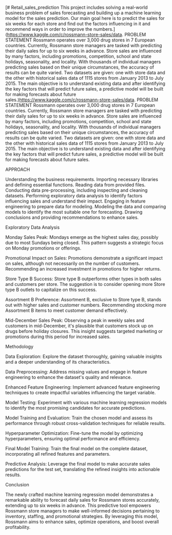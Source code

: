 [# Retail_sales_prediction
This project includes solving a real-world business problem of sales forecasting and building up a machine learning model for the sales prediction. Our main goal here is to predict the sales for six weeks for each store and find out the factors influencing in it and recommend ways in order to improve the numbers.](https://www.kaggle.com/c/rossmann-store-sales/data.
PROBLEM STATEMENT
Rossmann operates over 3,000 drug stores in 7 European countries. Currently, Rossmann store managers are tasked with predicting their daily sales for up to six weeks in advance. Store sales are influenced by many factors, including promotions, competition, school and state holidays, seasonality, and locality. With thousands of individual managers predicting sales based on their unique circumstances, the accuracy of results can be quite varied. Two datasets are given: one with store data and the other with historical sales data of 1115 stores from January 2013 to July 2015. The main objective is to understand existing data and after identifying the key factors that will predict future sales, a predictive model will be built for making forecasts about future sales.)https://www.kaggle.com/c/rossmann-store-sales/data.
PROBLEM STATEMENT
Rossmann operates over 3,000 drug stores in 7 European countries. Currently, Rossmann store managers are tasked with predicting their daily sales for up to six weeks in advance. Store sales are influenced by many factors, including promotions, competition, school and state holidays, seasonality, and locality. With thousands of individual managers predicting sales based on their unique circumstances, the accuracy of results can be quite varied. Two datasets are given: one with store data and the other with historical sales data of 1115 stores from January 2013 to July 2015. The main objective is to understand existing data and after identifying the key factors that will predict future sales, a predictive model will be built for making forecasts about future sales.

APPROACH


Understanding the business requirements.
Importing necessary libraries and defining essential functions.
Reading data from provided files.
Conducting data pre-processing, including inspecting and cleaning datasets.
Performing exploratory data analysis to identify factors influencing sales and understand their impact.
Engaging in feature engineering to prepare data for modeling.
Modeling the data and comparing models to identify the most suitable one for forecasting.
Drawing conclusions and providing recommendations to enhance sales.

Exploratory Data Analysis

Monday Sales Peak:
Mondays emerge as the highest sales day, possibly due to most Sundays being closed. This pattern suggests a strategic focus on Monday promotions or offerings.

Promotional Impact on Sales:
Promotions demonstrate a significant impact on sales, although not necessarily on the number of customers. Recommending an increased investment in promotions for higher returns.

Store Type B Success:
Store type B outperforms other types in both sales and customers per store. The suggestion is to consider opening more Store type B outlets to capitalize on this success.

Assortment B Preference:
Assortment B, exclusive to Store type B, stands out with higher sales and customer numbers. Recommending stocking more Assortment B items to meet customer demand effectively.

Mid-December Sales Peak:
Observing a peak in weekly sales and customers in mid-December, it's plausible that customers stock up on drugs before holiday closures. This insight suggests targeted marketing or promotions during this period for increased sales.

Methodology

Data Exploration:
Explore the dataset thoroughly, gaining valuable insights and a deeper understanding of its characteristics.

Data Preprocessing:
Address missing values and engage in feature engineering to enhance the dataset's quality and relevance.

Enhanced Feature Engineering:
Implement advanced feature engineering techniques to create impactful variables influencing the target variable.

Model Testing:
Experiment with various machine learning regression models to identify the most promising candidates for accurate predictions.

Model Training and Evaluation:
Train the chosen model and assess its performance through robust cross-validation techniques for reliable results.

Hyperparameter Optimization:
Fine-tune the model by optimizing hyperparameters, ensuring optimal performance and efficiency.

Final Model Training:
Train the final model on the complete dataset, incorporating all refined features and parameters.

Predictive Analysis:
Leverage the final model to make accurate sales predictions for the test set, translating the refined insights into actionable results.

Conclusion

The newly crafted machine learning regression model demonstrates a remarkable ability to forecast daily sales for Rossmann stores accurately, extending up to six weeks in advance. This predictive tool empowers Rossmann store managers to make well-informed decisions pertaining to inventory, staffing, and promotional strategies. By leveraging this model, Rossmann aims to enhance sales, optimize operations, and boost overall profitability.
